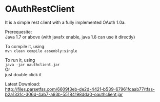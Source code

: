 OAuthRestClient
===============

It is a simple rest client with a fully implemented OAuth 1.0a.

Prerequesite:    
Java 1.7 or above (with javafx enable, java 1.8 can use it directly)


To compile it, using    
`mvn clean compile assembly:single`    

To run it, using   
`java -jar oauthclient.jar`    
Or   
just double click it    


Latest Download:    
http://files.parsetfss.com/6609f3eb-de2d-4421-b539-67961fcaab77/tfss-b2a1331c-306d-4ab7-a93b-55184198dda0-oauthclient.jar
